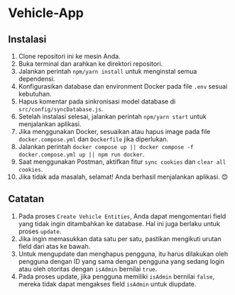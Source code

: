 # Vehicle-App

## Instalasi

1. Clone repositori ini ke mesin Anda.
2. Buka terminal dan arahkan ke direktori repositori.
3. Jalankan perintah `npm/yarn install` untuk menginstal semua dependensi.
4. Konfigurasikan database dan environment Docker pada file `.env` sesuai kebutuhan.
5. Hapus komentar pada sinkronisasi model database di `src/config/syncDatabase.js`.
6. Setelah instalasi selesai, jalankan perintah `npm/yarn start` untuk menjalankan aplikasi.
7. Jika menggunakan Docker, sesuaikan atau hapus image pada file `docker.compose.yml` dan `Dockerfile` jika diperlukan.
8. Jalankan perintah `docker compose up || docker compose -f docker.compose.yml up || npm run docker`.
9. Saat menggunakan Postman, aktifkan fitur `sync cookies` dan `clear all cookies`.
10. Jika tidak ada masalah, selamat! Anda berhasil menjalankan aplikasi. 😊

## Catatan
1. Pada proses `Create Vehicle Entities`, Anda dapat mengomentari field yang tidak ingin ditambahkan ke database. Hal ini juga berlaku untuk proses `update`.
2. Jika ingin memasukkan data satu per satu, pastikan mengikuti urutan field dari atas ke bawah.
3. Untuk mengupdate dan menghapus pengguna, itu harus dilakukan oleh pengguna dengan ID yang sama dengan pengguna yang sedang login atau oleh otoritas dengan `isAdmin` bernilai `true`.
4. Pada proses update, jika pengguna memiliki `isAdmin` bernilai `false`, mereka tidak dapat mengakses field `isAdmin` untuk diupdate.

